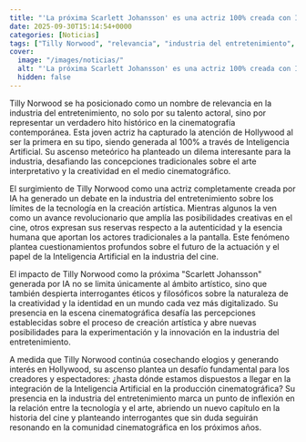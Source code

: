 ```yaml
---
title: "'La próxima Scarlett Johansson' es una actriz 100% creada con IA - el dilema de Hollywood con Tilly Norwood"
date: 2025-09-30T15:14:54+0000
categories: [Noticias]
tags: ["Tilly Norwood", "relevancia", "industria del entretenimiento", "Inteligencia Artificial", "actuación", "creatividad", "cine."]
cover:
  image: "/images/noticias/"
  alt: "'La próxima Scarlett Johansson' es una actriz 100% creada con IA - el dilema de Hollywood con Tilly Norwood"
  hidden: false
---
```


Tilly Norwood se ha posicionado como un nombre de relevancia en la industria del entretenimiento, no solo por su talento actoral, sino por representar un verdadero hito histórico en la cinematografía contemporánea. Esta joven actriz ha capturado la atención de Hollywood al ser la primera en su tipo, siendo generada al 100% a través de Inteligencia Artificial. Su ascenso meteórico ha planteado un dilema interesante para la industria, desafiando las concepciones tradicionales sobre el arte interpretativo y la creatividad en el medio cinematográfico.

El surgimiento de Tilly Norwood como una actriz completamente creada por IA ha generado un debate en la industria del entretenimiento sobre los límites de la tecnología en la creación artística. Mientras algunos la ven como un avance revolucionario que amplía las posibilidades creativas en el cine, otros expresan sus reservas respecto a la autenticidad y la esencia humana que aportan los actores tradicionales a la pantalla. Este fenómeno plantea cuestionamientos profundos sobre el futuro de la actuación y el papel de la Inteligencia Artificial en la industria del cine.

El impacto de Tilly Norwood como la próxima "Scarlett Johansson" generada por IA no se limita únicamente al ámbito artístico, sino que también despierta interrogantes éticos y filosóficos sobre la naturaleza de la creatividad y la identidad en un mundo cada vez más digitalizado. Su presencia en la escena cinematográfica desafía las percepciones establecidas sobre el proceso de creación artística y abre nuevas posibilidades para la experimentación y la innovación en la industria del entretenimiento.

A medida que Tilly Norwood continúa cosechando elogios y generando interés en Hollywood, su ascenso plantea un desafío fundamental para los creadores y espectadores: ¿hasta dónde estamos dispuestos a llegar en la integración de la Inteligencia Artificial en la producción cinematográfica? Su presencia en la industria del entretenimiento marca un punto de inflexión en la relación entre la tecnología y el arte, abriendo un nuevo capítulo en la historia del cine y planteando interrogantes que sin duda seguirán resonando en la comunidad cinematográfica en los próximos años.
